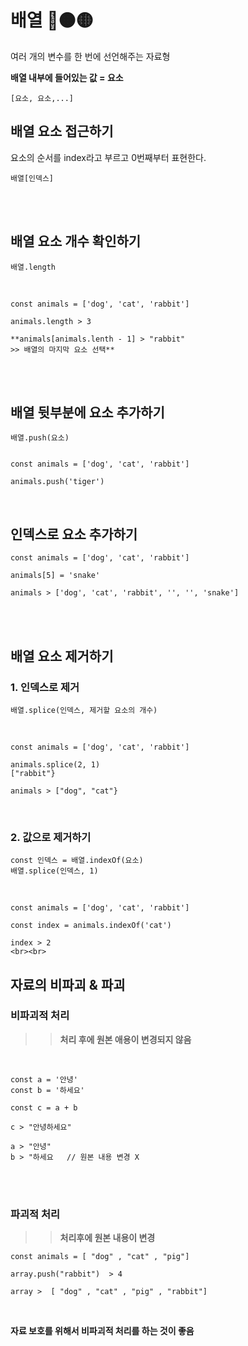 # 배열 🔴🟠🟡

여러 개의 변수를 한 번에 선언해주는 자료형

**배열 내부에 들어있는 값 = 요소**

    [요소, 요소,...]

## 배열 요소 접근하기

요소의 순서를 index라고 부르고 0번째부터 표현한다.

    배열[인덱스]

<br><br>

## 배열 요소 개수 확인하기

    배열.length

<br>

    const animals = ['dog', 'cat', 'rabbit']

    animals.length > 3

    **animals[animals.lenth - 1] > "rabbit"
    >> 배열의 마지막 요소 선택**

<br><br>

## 배열 뒷부분에 요소 추가하기

    배열.push(요소)


    const animals = ['dog', 'cat', 'rabbit']

    animals.push('tiger')

<br>

## 인덱스로 요소 추가하기

    const animals = ['dog', 'cat', 'rabbit']

    animals[5] = 'snake'

    animals > ['dog', 'cat', 'rabbit', '', '', 'snake']

<br><br>

## 배열 요소 제거하기

### 1. 인덱스로 제거

    배열.splice(인덱스, 제거할 요소의 개수)

<br>

    const animals = ['dog', 'cat', 'rabbit']

    animals.splice(2, 1)
    ["rabbit"}

    animals > ["dog", "cat"}

<br>

### 2. 값으로 제거하기

    const 인덱스 = 배열.indexOf(요소)
    배열.splice(인덱스, 1)

<br>

    const animals = ['dog', 'cat', 'rabbit']

    const index = animals.indexOf('cat')

    index > 2
    <br><br>

## 자료의 비파괴 & 파괴

### 비파괴적 처리

> > **처리 후에 원본 애용이 변경되지 않음**

<br>

    const a = '안녕'
    const b = '하세요'

    const c = a + b

    c > "안녕하세요"

    a > "안녕"
    b > "하세요   // 원본 내용 변경 X

<br><br>

### 파괴적 처리

> > **처리후에 원본 내용이 변경**

    const animals = [ "dog" , "cat" , "pig"]

    array.push("rabbit")  > 4

    array >  [ "dog" , "cat" , "pig" , "rabbit"]

<br>

**자료 보호를 위해서 비파괴적 처리를 하는 것이 좋음**
